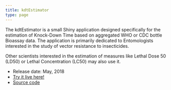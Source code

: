 ```yaml
---
title: kdtEstimator
type: page
---
```



The kdtEstimator is a small Shiny application designed specifically for the estimation of Knock-Down Time based on aggregated WHO or CDC bottle Bioassay data. The application is primarily dedicated to Entomologists interested in the study of vector resistance to insecticides.

Other scientists interested in the estimation of measures like Lethal Dose 50 (LD50) or Lethal Concentration (LC50) may also use it.

* Release date: May, 2018
* [Try it live here!](https://razondekon.shinyapps.io/kdtApp/)
* [Source code](https://github.com/rosericazondekon/kdtEstimator)
